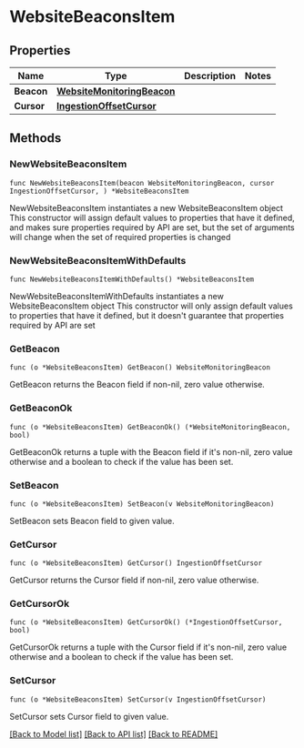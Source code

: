 # WebsiteBeaconsItem

## Properties

Name | Type | Description | Notes
------------ | ------------- | ------------- | -------------
**Beacon** | [**WebsiteMonitoringBeacon**](WebsiteMonitoringBeacon.md) |  | 
**Cursor** | [**IngestionOffsetCursor**](IngestionOffsetCursor.md) |  | 

## Methods

### NewWebsiteBeaconsItem

`func NewWebsiteBeaconsItem(beacon WebsiteMonitoringBeacon, cursor IngestionOffsetCursor, ) *WebsiteBeaconsItem`

NewWebsiteBeaconsItem instantiates a new WebsiteBeaconsItem object
This constructor will assign default values to properties that have it defined,
and makes sure properties required by API are set, but the set of arguments
will change when the set of required properties is changed

### NewWebsiteBeaconsItemWithDefaults

`func NewWebsiteBeaconsItemWithDefaults() *WebsiteBeaconsItem`

NewWebsiteBeaconsItemWithDefaults instantiates a new WebsiteBeaconsItem object
This constructor will only assign default values to properties that have it defined,
but it doesn't guarantee that properties required by API are set

### GetBeacon

`func (o *WebsiteBeaconsItem) GetBeacon() WebsiteMonitoringBeacon`

GetBeacon returns the Beacon field if non-nil, zero value otherwise.

### GetBeaconOk

`func (o *WebsiteBeaconsItem) GetBeaconOk() (*WebsiteMonitoringBeacon, bool)`

GetBeaconOk returns a tuple with the Beacon field if it's non-nil, zero value otherwise
and a boolean to check if the value has been set.

### SetBeacon

`func (o *WebsiteBeaconsItem) SetBeacon(v WebsiteMonitoringBeacon)`

SetBeacon sets Beacon field to given value.


### GetCursor

`func (o *WebsiteBeaconsItem) GetCursor() IngestionOffsetCursor`

GetCursor returns the Cursor field if non-nil, zero value otherwise.

### GetCursorOk

`func (o *WebsiteBeaconsItem) GetCursorOk() (*IngestionOffsetCursor, bool)`

GetCursorOk returns a tuple with the Cursor field if it's non-nil, zero value otherwise
and a boolean to check if the value has been set.

### SetCursor

`func (o *WebsiteBeaconsItem) SetCursor(v IngestionOffsetCursor)`

SetCursor sets Cursor field to given value.



[[Back to Model list]](../README.md#documentation-for-models) [[Back to API list]](../README.md#documentation-for-api-endpoints) [[Back to README]](../README.md)


